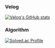 ### Velog
[![Velog's GitHub stats](https://velog-readme-stats.vercel.app/api?name=kwg527)](https://velog.io/@kwg527)
<br>

### Algorithm
[![Solved.ac Profile](http://mazassumnida.wtf/api/v2/generate_badge?boj=kwg0527)](https://solved.ac/kwg0527/)

<!--
**kangwongu/kangwongu** is a ✨ _special_ ✨ repository because its `README.md` (this file) appears on your GitHub profile.

Here are some ideas to get you started:

- 🔭 I’m currently working on ...
- 🌱 I’m currently learning ...
- 👯 I’m looking to collaborate on ...
- 🤔 I’m looking for help with ...
- 💬 Ask me about ...
- 📫 How to reach me: ...
- 😄 Pronouns: ...
- ⚡ Fun fact: ...
-->

